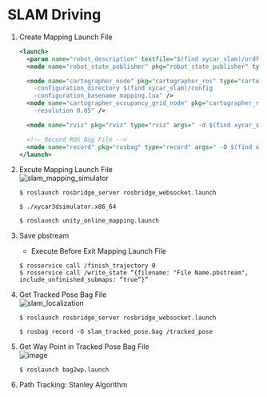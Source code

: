 # SLAM Driving

1. Create Mapping Launch File
	```xml
	<launch>
	  <param name="robot_description" textfile="$(find xycar_slam)/urdf/xycar.urdf" />
	  <node name="robot_state_publisher" pkg="robot_state_publisher" type="robot_state_publisher" />

	  <node name="cartographer_node" pkg="cartographer_ros" type="cartographer_node" args="        
		-configuration_directory $(find xycar_slam)/config        
		-configuration_basename mapping.lua" />  
	  <node name="cartographer_occupancy_grid_node" pkg="cartographer_ros" type="cartographer_occupancy_grid_node" args="
		-resolution 0.05" />

	  <node name="rviz" pkg="rviz" type="rviz" args=" -d $(find xycar_slam)/rviz/mapping.rviz" />

	  <!-- Record ROS Bag File -->
	  <node name="record" pkg="rosbag" type="record" args=" -O $(find xycar_slam)/bags/record.bag /xycar_motor /tf /tf_static /usb_cam/image_raw/compressed /scan /imu" />
	</launch>
	```
	
2. Excute Mapping Launch File  
	![slam_mapping_simulator](https://user-images.githubusercontent.com/53277342/162653174-353da951-6891-4988-98f3-3c64f1c8cff6.gif)

	```
	$ roslaunch rosbridge_server rosbridge_websocket.launch
	```
	```
	$ ./xycar3dsimulator.x86_64
	```
	```
	$ roslaunch unity_online_mapping.launch
	```

3. Save pbstream
	- Execute Before Exit Mapping Launch File
	```
	$ rosservice call /finish_trajectory 0
	$ rosservice call /write_state “{filename: "File Name.pbstream", include_unfinished_submaps: “true”}”
	```

4. Get Tracked Pose Bag File  
	![slam_localization](https://user-images.githubusercontent.com/53277342/162653905-153b844e-c2e2-476d-ab3b-0b10c7f213b1.gif)
	
	```
	$ roslaunch rosbridge_server rosbridge_websocket.launch
	```
	
	```
	$ rosbag record -O slam_tracked_pose.bag /tracked_pose
	```

5. Get Way Point in Tracked Pose Bag File  
	![image](https://user-images.githubusercontent.com/53277342/162670973-01372e34-0201-435d-a296-052e100c45cc.png)
	```
	$ roslaunch bag2wp.launch
	```

6. Path Tracking: Stanley Algorithm



